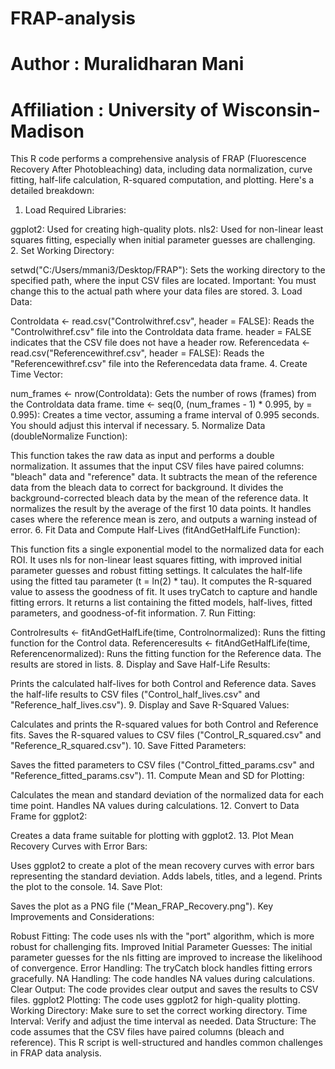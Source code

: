 # FRAP-analysis
# Author : Muralidharan Mani
# Affiliation : University of Wisconsin-Madison
This R code performs a comprehensive analysis of FRAP (Fluorescence Recovery After Photobleaching) data, including data normalization, curve fitting, half-life calculation, R-squared computation, and plotting. Here's a detailed breakdown:

1. Load Required Libraries:

ggplot2: Used for creating high-quality plots.
nls2: Used for non-linear least squares fitting, especially when initial parameter guesses are challenging.
2. Set Working Directory:

setwd("C:/Users/mmani3/Desktop/FRAP"): Sets the working directory to the specified path, where the input CSV files are located. Important: You must change this to the actual path where your data files are stored.
3. Load Data:

Controldata <- read.csv("Controlwithref.csv", header = FALSE): Reads the "Controlwithref.csv" file into the Controldata data frame. header = FALSE indicates that the CSV file does not have a header row.
Referencedata <- read.csv("Referencewithref.csv", header = FALSE): Reads the "Referencewithref.csv" file into the Referencedata data frame.
4. Create Time Vector:

num_frames <- nrow(Controldata): Gets the number of rows (frames) from the Controldata data frame.
time <- seq(0, (num_frames - 1) * 0.995, by = 0.995): Creates a time vector, assuming a frame interval of 0.995 seconds. You should adjust this interval if necessary.
5. Normalize Data (doubleNormalize Function):

This function takes the raw data as input and performs a double normalization.
It assumes that the input CSV files have paired columns: "bleach" data and "reference" data.
It subtracts the mean of the reference data from the bleach data to correct for background.
It divides the background-corrected bleach data by the mean of the reference data.
It normalizes the result by the average of the first 10 data points.
It handles cases where the reference mean is zero, and outputs a warning instead of error.
6. Fit Data and Compute Half-Lives (fitAndGetHalfLife Function):

This function fits a single exponential model to the normalized data for each ROI.
It uses nls for non-linear least squares fitting, with improved initial parameter guesses and robust fitting settings.
It calculates the half-life using the fitted tau parameter (t = ln(2) * tau).
It computes the R-squared value to assess the goodness of fit.
It uses tryCatch to capture and handle fitting errors.
It returns a list containing the fitted models, half-lives, fitted parameters, and goodness-of-fit information.
7. Run Fitting:

Controlresults <- fitAndGetHalfLife(time, Controlnormalized): Runs the fitting function for the Control data.
Referenceresults <- fitAndGetHalfLife(time, Referencenormalized): Runs the fitting function for the Reference data.
The results are stored in lists.
8. Display and Save Half-Life Results:

Prints the calculated half-lives for both Control and Reference data.
Saves the half-life results to CSV files ("Control_half_lives.csv" and "Reference_half_lives.csv").
9. Display and Save R-Squared Values:

Calculates and prints the R-squared values for both Control and Reference fits.
Saves the R-squared values to CSV files ("Control_R_squared.csv" and "Reference_R_squared.csv").
10. Save Fitted Parameters:

Saves the fitted parameters to CSV files ("Control_fitted_params.csv" and "Reference_fitted_params.csv").
11. Compute Mean and SD for Plotting:

Calculates the mean and standard deviation of the normalized data for each time point.
Handles NA values during calculations.
12. Convert to Data Frame for ggplot2:

Creates a data frame suitable for plotting with ggplot2.
13. Plot Mean Recovery Curves with Error Bars:

Uses ggplot2 to create a plot of the mean recovery curves with error bars representing the standard deviation.
Adds labels, titles, and a legend.
Prints the plot to the console.
14. Save Plot:

Saves the plot as a PNG file ("Mean_FRAP_Recovery.png").
Key Improvements and Considerations:

Robust Fitting: The code uses nls with the "port" algorithm, which is more robust for challenging fits.
Improved Initial Parameter Guesses: The initial parameter guesses for the nls fitting are improved to increase the likelihood of convergence.
Error Handling: The tryCatch block handles fitting errors gracefully.
NA Handling: The code handles NA values during calculations.
Clear Output: The code provides clear output and saves the results to CSV files.
ggplot2 Plotting: The code uses ggplot2 for high-quality plotting.
Working Directory: Make sure to set the correct working directory.
Time Interval: Verify and adjust the time interval as needed.
Data Structure: The code assumes that the CSV files have paired columns (bleach and reference).
This R script is well-structured and handles common challenges in FRAP data analysis.
